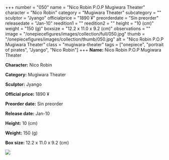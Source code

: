 +++
number = "050"
name = "Nico Robin P.O.P Mugiwara Theater"
character = "Nico Robin"
category = "Mugiwara Theater"
subcategory = ""
sculptor = "Jyango"
officialprice = "1890 ¥"
preorderdate = "Sin preorder"
releasedate = "Jan-10"
reedition1 = ""
reedition2 = ""
height = "10 (cm)"
weight = "150 (g)"
boxsize = "12.2 x 11.0 x 9.2 (cm)"
observations = ""
image = "/onepiecefigures/images/collection/full/050.jpg"
thumb = "/onepiecefigures/images/collection/thumb/050.jpg"
alt = "Nico Robin P.O.P Mugiwara Theater"
class = "mugiwara-theater"
tags = ["onepiece", "portrait of pirates", "Jyango", "Nico Robin"]
+++
**Name:** Nico Robin P.O.P Mugiwara Theater

**Character:** Nico Robin

**Category:** Mugiwara Theater 

**Sculptor:** Jyango

**Official price:** 1890 ¥

**Preorder date:** Sin preorder

**Release date:** Jan-10

**Height:** 10 (cm)

**Weight:** 150 (g)

**Box size:** 12.2 x 11.0 x 9.2 (cm)

<img src="/onepiecefigures/images/collection/thumb/050.jpg">
